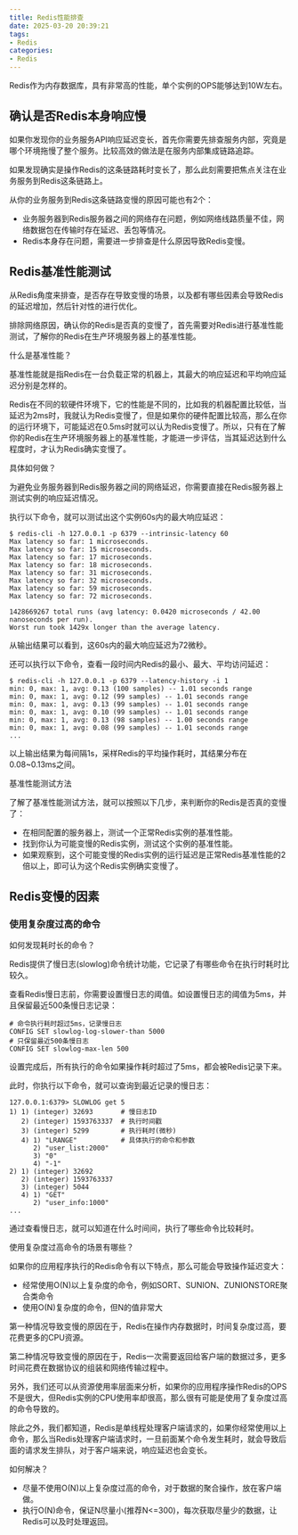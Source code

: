 ```yaml
---
title: Redis性能排查
date: 2025-03-20 20:39:21
tags:
- Redis
categories:
- Redis
---
```


Redis作为内存数据库，具有非常高的性能，单个实例的OPS能够达到10W左右。

## 确认是否Redis本身响应慢

如果你发现你的业务服务API响应延迟变长，首先你需要先排查服务内部，究竟是哪个环境拖慢了整个服务。比较高效的做法是在服务内部集成链路追踪。

如果发现确实是操作Redis的这条链路耗时变长了，那么此刻需要把焦点关注在业务服务到Redis这条链路上。

从你的业务服务到Redis这条链路变慢的原因可能也有2个：

- 业务服务器到Redis服务器之间的网络存在问题，例如网络线路质量不佳，网络数据包在传输时存在延迟、丢包等情况。
- Redis本身存在问题，需要进一步排查是什么原因导致Redis变慢。



## Redis基准性能测试

从Redis角度来排查，是否存在导致变慢的场景，以及都有哪些因素会导致Redis的延迟增加，然后针对性的进行优化。

排除网络原因，确认你的Redis是否真的变慢了，首先需要对Redis进行基准性能测试，了解你的Redis在生产环境服务器上的基准性能。

什么是基准性能？

基准性能就是指Redis在一台负载正常的机器上，其最大的响应延迟和平均响应延迟分别是怎样的。

Redis在不同的软硬件环境下，它的性能是不同的，比如我的机器配置比较低，当延迟为2ms时，我就认为Redis变慢了，但是如果你的硬件配置比较高，那么在你的运行环境下，可能延迟在0.5ms时就可以认为Redis变慢了。所以，只有在了解你的Redis在生产环境服务器上的基准性能，才能进一步评估，当其延迟达到什么程度时，才认为Redis确实变慢了。

具体如何做？

为避免业务服务器到Redis服务器之间的网络延迟，你需要直接在Redis服务器上测试实例的响应延迟情况。

执行以下命令，就可以测试出这个实例60s内的最大响应延迟：

```shell
$ redis-cli -h 127.0.0.1 -p 6379 --intrinsic-latency 60
Max latency so far: 1 microseconds.
Max latency so far: 15 microseconds.
Max latency so far: 17 microseconds.
Max latency so far: 18 microseconds.
Max latency so far: 31 microseconds.
Max latency so far: 32 microseconds.
Max latency so far: 59 microseconds.
Max latency so far: 72 microseconds.

1428669267 total runs (avg latency: 0.0420 microseconds / 42.00 nanoseconds per run).
Worst run took 1429x longer than the average latency.
```

从输出结果可以看到，这60s内的最大响应延迟为72微秒。

还可以执行以下命令，查看一段时间内Redis的最小、最大、平均访问延迟：

```shell
$ redis-cli -h 127.0.0.1 -p 6379 --latency-history -i 1
min: 0, max: 1, avg: 0.13 (100 samples) -- 1.01 seconds range
min: 0, max: 1, avg: 0.12 (99 samples) -- 1.01 seconds range
min: 0, max: 1, avg: 0.13 (99 samples) -- 1.01 seconds range
min: 0, max: 1, avg: 0.10 (99 samples) -- 1.01 seconds range
min: 0, max: 1, avg: 0.13 (98 samples) -- 1.00 seconds range
min: 0, max: 1, avg: 0.08 (99 samples) -- 1.01 seconds range
...
```

以上输出结果为每间隔1s，采样Redis的平均操作耗时，其结果分布在0.08~0.13ms之间。

基准性能测试方法

了解了基准性能测试方法，就可以按照以下几步，来判断你的Redis是否真的变慢了：

- 在相同配置的服务器上，测试一个正常Redis实例的基准性能。
- 找到你认为可能变慢的Redis实例，测试这个实例的基准性能。
- 如果观察到，这个可能变慢的Redis实例的运行延迟是正常Redis基准性能的2倍以上，即可认为这个Redis实例确实变慢了。



## Redis变慢的因素

### 使用复杂度过高的命令

如何发现耗时长的命令？

Redis提供了慢日志(slowlog)命令统计功能，它记录了有哪些命令在执行时耗时比较久。

查看Redis慢日志前，你需要设置慢日志的阈值。如设置慢日志的阈值为5ms，并且保留最近500条慢日志记录：

```shell
# 命令执行耗时超过5ms，记录慢日志
CONFIG SET slowlog-log-slower-than 5000
# 只保留最近500条慢日志
CONFIG SET slowlog-max-len 500
```

设置完成后，所有执行的命令如果操作耗时超过了5ms，都会被Redis记录下来。

此时，你执行以下命令，就可以查询到最近记录的慢日志：

```shell
127.0.0.1:6379> SLOWLOG get 5
1) 1) (integer) 32693       # 慢日志ID
   2) (integer) 1593763337  # 执行时间戳
   3) (integer) 5299        # 执行耗时(微秒)
   4) 1) "LRANGE"           # 具体执行的命令和参数
      2) "user_list:2000"
      3) "0"
      4) "-1"
2) 1) (integer) 32692
   2) (integer) 1593763337
   3) (integer) 5044
   4) 1) "GET"
      2) "user_info:1000"
...
```

通过查看慢日志，就可以知道在什么时间间，执行了哪些命令比较耗时。

使用复杂度过高命令的场景有哪些？

如果你的应用程序执行的Redis命令有以下特点，那么可能会导致操作延迟变大：

- 经常使用O(N)以上复杂度的命令，例如SORT、SUNION、ZUNIONSTORE聚合类命令
- 使用O(N)复杂度的命令，但N的值非常大

第一种情况导致变慢的原因在于，Redis在操作内存数据时，时间复杂度过高，要花费更多的CPU资源。

第二种情况导致变慢的原因在于，Redis一次需要返回给客户端的数据过多，更多时间花费在数据协议的组装和网络传输过程中。

另外，我们还可以从资源使用率层面来分析，如果你的应用程序操作Redis的OPS不是很大，但Redis实例的CPU使用率却很高，那么很有可能是使用了复杂度过高的命令导致的。

除此之外，我们都知道，Redis是单线程处理客户端请求的，如果你经常使用以上命令，那么当Redis处理客户端请求时，一旦前面某个命令发生耗时，就会导致后面的请求发生排队，对于客户端来说，响应延迟也会变长。

如何解决？

- 尽量不使用O(N)以上复杂度过高的命令，对于数据的聚合操作，放在客户端做。
- 执行O(N)命令，保证N尽量小(推荐N<=300)，每次获取尽量少的数据，让Redis可以及时处理返回。



